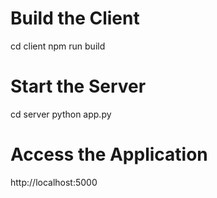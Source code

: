 # Build the Client
cd client
npm run build

# Start the Server
cd server
python app.py

# Access the Application
http://localhost:5000